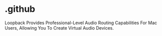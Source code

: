 # .github
Loopback Provides Professional-Level Audio Routing Capabilities For Mac Users, Allowing You To Create Virtual Audio Devices.
